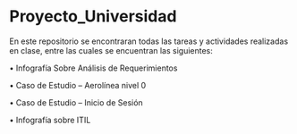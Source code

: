 # Proyecto_Universidad

En este repositorio se encontraran todas las tareas y actividades realizadas en clase, entre las cuales se encuentran las siguientes:

•	Infografía Sobre Análisis de Requerimientos

•	Caso de Estudio – Aerolínea nivel 0

•	Caso de Estudio – Inicio de Sesión

•	Infografía sobre ITIL

